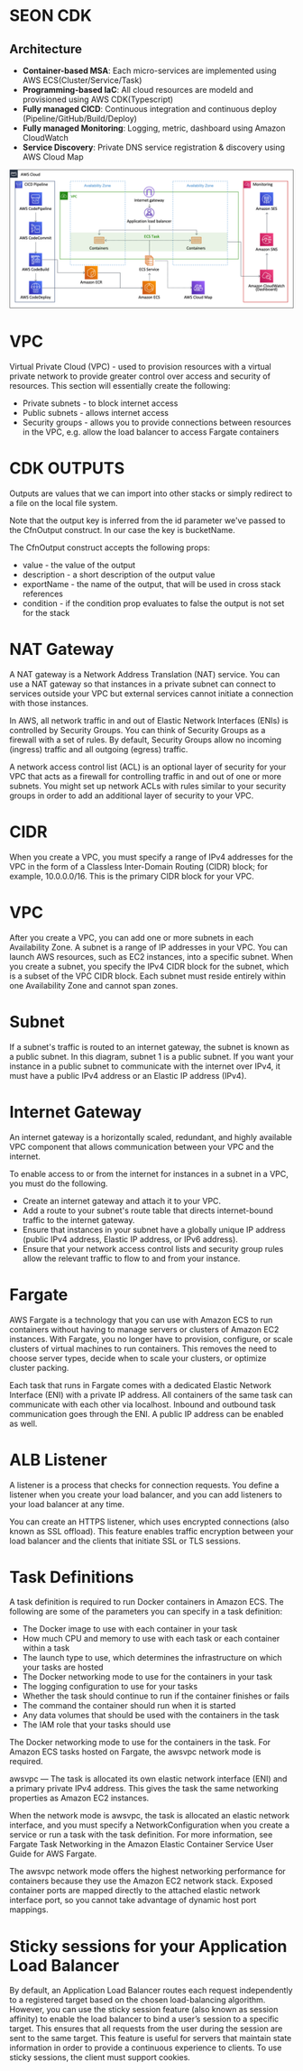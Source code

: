# SEON CDK

## Architecture

- **Container-based MSA**: Each micro-services are implemented using AWS ECS(Cluster/Service/Task)
- **Programming-based IaC**: All cloud resources are modeld and provisioned using AWS CDK(Typescript)
- **Fully managed CICD**: Continuous integration and continuous deploy (Pipeline/GitHub/Build/Deploy)
- **Fully managed Monitoring**: Logging, metric, dashboard using Amazon CloudWatch
- **Service Discovery**: Private DNS service registration & discovery using AWS Cloud Map

![solution-arcitecture](docs/solution-architecture.png)


# VPC
Virtual Private Cloud (VPC) - used to provision resources with a virtual private network to provide greater control over access and security of resources. This section will essentially create the following:

- Private subnets - to block internet access
- Public subnets - allows internet access
- Security groups - allows you to provide connections between resources in the VPC, e.g. allow the load balancer to access Fargate containers 


# CDK OUTPUTS
Outputs are values that we can import into other stacks or simply redirect to a file on the local file system.

Note that the output key is inferred from the id parameter we've passed to the CfnOutput construct. In our case the key is bucketName.

The CfnOutput construct accepts the following props:
- value - the value of the output
- description - a short description of the output value
- exportName - the name of the output, that will be used in cross stack references
- condition - if the condition prop evaluates to false the output is not set for the stack

# NAT Gateway
A NAT gateway is a Network Address Translation (NAT) service. You can use a NAT gateway so that instances in a private subnet can connect to services outside your VPC but external services cannot initiate a connection with those instances.

In AWS, all network traffic in and out of Elastic Network Interfaces (ENIs) is controlled by Security Groups. You can think of Security Groups as a firewall with a set of rules. By default, Security Groups allow no incoming (ingress) traffic and all outgoing (egress) traffic. 

A network access control list (ACL) is an optional layer of security for your VPC that acts as a firewall for controlling traffic in and out of one or more subnets. You might set up network ACLs with rules similar to your security groups in order to add an additional layer of security to your VPC. 


# CIDR
When you create a VPC, you must specify a range of IPv4 addresses for the VPC in the form of a Classless Inter-Domain Routing (CIDR) block; for example, 10.0.0.0/16. This is the primary CIDR block for your VPC.


# VPC
After you create a VPC, you can add one or more subnets in each Availability Zone. A subnet is a range of IP addresses in your VPC. You can launch AWS resources, such as EC2 instances, into a specific subnet. When you create a subnet, you specify the IPv4 CIDR block for the subnet, which is a subset of the VPC CIDR block. Each subnet must reside entirely within one Availability Zone and cannot span zones.


# Subnet
If a subnet's traffic is routed to an internet gateway, the subnet is known as a public subnet. In this diagram, subnet 1 is a public subnet. If you want your instance in a public subnet to communicate with the internet over IPv4, it must have a public IPv4 address or an Elastic IP address (IPv4).

# Internet Gateway
An internet gateway is a horizontally scaled, redundant, and highly available VPC component that allows communication between your VPC and the internet.

To enable access to or from the internet for instances in a subnet in a VPC, you must do the following.
- Create an internet gateway and attach it to your VPC.
- Add a route to your subnet's route table that directs internet-bound traffic to the internet gateway.
- Ensure that instances in your subnet have a globally unique IP address (public IPv4 address, Elastic IP address, or IPv6 address).
- Ensure that your network access control lists and security group rules allow the relevant traffic to flow to and from your instance.


# Fargate
AWS Fargate is a technology that you can use with Amazon ECS to run containers without having to manage servers or clusters of Amazon EC2 instances. With Fargate, you no longer have to provision, configure, or scale clusters of virtual machines to run containers. This removes the need to choose server types, decide when to scale your clusters, or optimize cluster packing.

Each task that runs in Fargate comes with a dedicated Elastic Network Interface (ENI) with a private IP address. All containers of the same task can communicate with each other via localhost. Inbound and outbound task communication goes through the ENI. A public IP address can be enabled as well.

# ALB Listener
A listener is a process that checks for connection requests. You define a listener when you create your load balancer, and you can add listeners to your load balancer at any time.

You can create an HTTPS listener, which uses encrypted connections (also known as SSL offload). This feature enables traffic encryption between your load balancer and the clients that initiate SSL or TLS sessions.





# Task Definitions
A task definition is required to run Docker containers in Amazon ECS. The following are some of the parameters you can specify in a task definition:
- The Docker image to use with each container in your task
- How much CPU and memory to use with each task or each container within a task
- The launch type to use, which determines the infrastructure on which your tasks are hosted
- The Docker networking mode to use for the containers in your task
- The logging configuration to use for your tasks
- Whether the task should continue to run if the container finishes or fails
- The command the container should run when it is started
- Any data volumes that should be used with the containers in the task
- The IAM role that your tasks should use

The Docker networking mode to use for the containers in the task. For Amazon ECS tasks hosted on Fargate, the awsvpc network mode is required.

awsvpc — The task is allocated its own elastic network interface (ENI) and a primary private IPv4 address. This gives the task the same networking properties as Amazon EC2 instances.

When the network mode is awsvpc, the task is allocated an elastic network interface, and you must specify a NetworkConfiguration when you create a service or run a task with the task definition. For more information, see Fargate Task Networking in the Amazon Elastic Container Service User Guide for AWS Fargate.

The awsvpc network mode offers the highest networking performance for containers because they use the Amazon EC2 network stack. Exposed container ports are mapped directly to the attached elastic network interface port, so you cannot take advantage of dynamic host port mappings.

# Sticky sessions for your Application Load Balancer
By default, an Application Load Balancer routes each request independently to a registered target based on the chosen load-balancing algorithm. However, you can use the sticky session feature (also known as session affinity) to enable the load balancer to bind a user’s session to a specific target. This ensures that all requests from the user during the session are sent to the same target. This feature is useful for servers that maintain state information in order to provide a continuous experience to clients. To use sticky sessions, the client must support cookies.